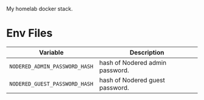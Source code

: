 My homelab docker stack.

# Env Files

| Variable                      | Description                     |
| ----------------------------- | ------------------------------- |
| `NODERED_ADMIN_PASSWORD_HASH` | hash of Nodered admin password. |
| `NODERED_GUEST_PASSWORD_HASH` | hash of Nodered guest password. |
